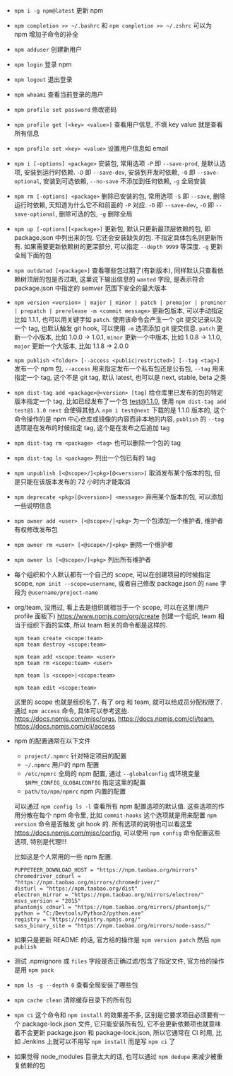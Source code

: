 * `npm i -g npm@latest` 更新 npm

* `npm completion >> ~/.bashrc` 和 `npm completion >> ~/.zshrc` 可以为 npm 增加子命令的补全

* `npm adduser` 创建新用户

* `npm login` 登录 npm

* `npm logout` 退出登录

* `npm whoami` 查看当前登录的用户

* `npm profile set password` 修改密码

* `npm profile get [<key> <value>]` 查看用户信息, 不填 key value 就是查看所有信息

* `npm profile set <key> <value>` 设置用户信息如 email

* `npm i [-options] <package>` 安装包, 常用选项 `-P` 即 `--save-prod`, 是默认选项, 安装到运行时依赖. `-D` 即 `--save-dev`, 安装到开发时依赖, `-O` 即 `--save-optional`, 安装到可选依赖, `--no-save` 不添加到任何依赖, `-g` 全局安装

* `npm rm [-options] <package>` 删除已安装的包, 常用选项 `-S` 即 `--save`, 删除运行时依赖, 天知道为什么它不和前面的 `-P` 对应. `-D` 即 `--save-dev`, `-O` 即 `--save-optional`, 删除可选的包, `-g` 删除全局

* `npm up [-options][<package>]` 更新包, 默认只更新最顶层依赖的包, 即 package.json 中列出来的包. 它还会安装缺失的包. 不指定具体包名则更新所有. 如果需要更新依赖树的更深部分, 可以指定 `--depth 9999` 等深度. `-g` 更新全局下面的包

* `npm outdated [<package>]` 查看哪些包过期了(有新版本), 同样默认只查看依赖树顶层的包是否过期, 这里说下输出信息的 `wanted` 字段, 是表示符合 package.json 中指定的 semver 范围下安全的最大版本

* `npm version <version> | major | minor | patch | premajor | preminor | prepatch | prerelease -m <commit message>` 更新包版本, 可以手动指定比如 1.1.1, 也可以用关键字如 `patch`. 使用该命令会产生一个 git 提交记录以及一个 tag, 也默认触发 git hook, 可以使用 `-m` 选项添加 git 提交信息. `patch` 更新一个小版本, 比如 1.0.0 -> 1.0.1, `minor` 更新一个中版本, 比如 1.0.8 -> 1.1.0, `major` 更新一个大版本, 比如 1.1.8 -> 2.0.0

* `npm publish <folder> [--access <public|restricted>] [--tag <tag>]` 发布一个 npm 包, `--access` 用来指定发布一个私有包还是公有包, `--tag` 用来指定一个 tag, 这个不是 git tag, 默认 latest, 也可以是 next, stable, beta 之类

* `npm dist-tag add <package>@<version> [tag]` 给仓库里已发布的包的特定版本指定一个 tag, 比如已经发布了一个包 test@1.1.0, 使用 `npm dist-tag add test@1.1.0 next` 会使得其他人 `npm i test@next` 下载的是 1.1.0 版本的, 这个命令操作的是 npm 中心仓库或镜像的内容而非本地的内容, `publish` 的 `--tag` 选项是在发布的时候指定 tag, 这个是在发布之后追加 tag

* `npm dist-tag rm <package> <tag>` 也可以删除一个包的 tag

* `npm dist-tag ls <package>` 列出一个包已有的 tag

* `npm unpublish [<@scope>/]<pkg>[@<version>]` 取消发布某个版本的包, 但是只能在该版本发布的 72 小时内才能取消

* `npm deprecate <pkg>[@<version>] <message>` 弃用某个版本的包, 可以添加一些说明信息

* `npm owner add <user> [<@scope>/]<pkg>` 为一个包添加一个维护者, 维护者有权修改发布包

* `npm owner rm <user> [<@scope>/]<pkg>` 删除一个维护者

* `npm owner ls [<@scope>/]<pkg>` 列出所有维护者

* 每个组织和个人默认都有一个自己的 scope, 可以在创建项目的时候指定 scope, `npm init --scope=username`, 或者自己修改 package.json 的 `name` 字段为 `@username/project-name`

* org/team, 没用过, 看上去是组织就相当于一个 scope, 可以在这里(用户 profile 面板下) https://www.npmjs.com/org/create 创建一个组织, team 相当于组织下面的实体, 所以 team 相关的命令都是这样的.

  ```
  npm team create <scope:team>
  npm team destroy <scope:team>
  
  npm team add <scope:team> <user>
  npm team rm <scope:team> <user>
  
  npm team ls <scope>|<scope:team>
  
  npm team edit <scope:team>
  ```

  这里的 scope 也就是组织名了. 有了 org 和 team, 就可以给成员分配权限了. 通过 `npm access` 命令, 具体可以参考这些. https://docs.npmjs.com/misc/orgs, https://docs.npmjs.com/cli/team, https://docs.npmjs.com/cli/access

* npm 的配置通常在以下文件

  * `project/.npmrc` 针对特定项目的配置
  * `~/.npmrc` 用户的 npm 配置
  * `/etc/npmrc` 全局的 npm 配置, 通过 `--globalconfig` 或环境变量  `$NPM_CONFIG_GLOBALCONFIG` 指定这里的配置
  * `path/to/npm/npmrc` npm 内置的配置

  可以通过 `npm config ls -l` 查看所有 npm 配置选项的默认值. 这些选项的作用分散在每个 npm 命令里, 比如 `commit-hooks` 这个选项就是用来配置 `npm version` 命令是否触发 git hook 的. 所有选项的说明也可以看这里 https://docs.npmjs.com/misc/config, 可以使用 `npm config` 命令配置这些选项, 特别是代理!!!

  比如这是个人常用的一些 npm 配置.

  ```
  PUPPETEER_DOWNLOAD_HOST = "https://npm.taobao.org/mirrors"
  chromedriver_cdnurl = "https://npm.taobao.org/mirrors/chromedriver/"
  disturl = "https://npm.taobao.org/dist"
  electron_mirror = "https://npm.taobao.org/mirrors/electron/"
  msvs_version = "2015"
  phantomjs_cdnurl = "https://npm.taobao.org/mirrors/phantomjs/"
  python = "C:/Devtools/Python2/python.exe"
  registry = "https://registry.npmjs.org/"
  sass_binary_site = "https://npm.taobao.org/mirrors/node-sass/"
  ```

* 如果只是更新 README 的话, 官方给的操作是 `npm version patch` 然后 `npm publish`

* 测试 .npmignore 或 `files` 字段是否正确过滤/包含了指定文件, 官方给的操作是用 `npm pack`

* `npm ls -g --depth 0` 查看全局安装了哪些包

* `npm cache clean` 清除缓存目录下的所有包

* `npm ci` 这个命令和 `npm install` 的效果差不多, 区别是它要求项目必须要有一个 package-lock.json 文件, 它只能安装所有包, 它不会更新依赖项也就意味着不会更新 package.json 和 package-lock.json, 所以它通常在 CI 时用, 比如 Jenkins 上就可以不用写 `npm install` 而是写 `npm ci` 了

* 如果觉得 node_modules 目录太大的话, 也可以通过 `npm dedupe` 来减少被重复依赖的包

